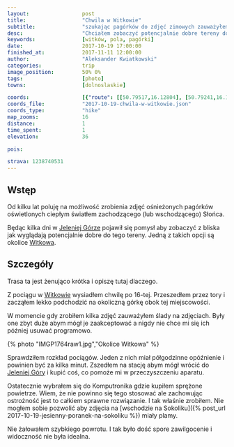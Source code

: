 ```yaml
---
layout:                 post
title:                  "Chwila w Witkowie"
subtitle:               "szukając pagórków do zdjęć zimowych zauważyłem ślady na matrycy aparatu"
desc:                   "Chciałem zobaczyć potencjalnie dobre tereny do robienia zdjęć zimowych. Wycieczka okazała się bardzo krótka z powodu brudu na matrycy aparatu i musiałem szybko wrócić do Jeleniej Góry."
keywords:               [witków, pola, pagórki]
date:                   2017-10-19 17:00:00
finished_at:            2017-11-11 12:00:00
author:                 "Aleksander Kwiatkowski"
categories:             trip
image_position:         50% 0%
tags:                   [photo]
towns:                  [dolnoslaskie]

coords:                 [{"route": [[50.79517,16.12804], [50.79241,16.12418]], "type": "hike"}]
coords_file:            "2017-10-19-chwila-w-witkowie.json"
coords_type:            "hike"
map_zooms:              16
distance:               1
time_spent:             1
elevation:              36

pois:

strava: 1238740531
---
```


[wiki-jelenia-gora]: https://pl.wikipedia.org/wiki/Jelenia_G%C3%B3ra
[wiki-witkow]: https://pl.wikipedia.org/wiki/Witk%C3%B3w_(powiat_wa%C5%82brzyski)


Wstęp
-----

Od kilku lat poluję na możliwość zrobienia zdjęć ośnieżonych pagórków
oświetlonych ciepłym światłem zachodzącego (lub wschodzącego) Słońca.

Będąc kilka dni w [Jeleniej Górze][wiki-jelenia-gora] pojawił się pomysł
aby zobaczyć z bliska jak wyglądają potencjalnie dobre do tego tereny.
Jedną z takich opcji są okolice [Witkowa][wiki-witkow].

Szczegóły
---------

Trasa ta jest żenująco krótka i opiszę tutaj dlaczego.

Z pociągu w [Witkowie][wiki-witkow] wysiadłem chwilę po 16-tej. Przeszedłem
przez tory i zacząłem lekko podchodzić na okoliczną górkę obok tej miejscowości.

W momencie gdy zrobiłem kilka zdjęć zauważyłem ślady na zdjęciach.
Były one zbyt duże abym mógł je zaakceptować a nigdy nie chce mi się ich
później usuwać programowo.

{% photo "IMGP1764raw1.jpg","Okolice Witkowa" %}

Sprawdziłem rozkład pociągów. Jeden z nich miał półgodzinne opóźnienie i
powinien być za kilka minut. Zszedłem na stację abym mógł wrócić
do [Jeleniej Góry][wiki-jelenia-gora] i kupić coś, co pomoże mi
w przeczyszczeniu aparatu.

Ostatecznie wybrałem się do Komputronika gdzie kupiłem sprężone powietrze.
Wiem, że nie powinno się tego stosować ale zachowując ostrożność jest to całkiem
sprawne rozwiązanie. I tak właśnie zrobiłem. Nie mogłem sobie pozwolić
aby zdjęcia na
[wschodzie na Sokoliku]({% post_url 2017-10-19-jesienny-poranek-na-sokoliku %})
miały plamy.

Nie żałowałem szybkiego powrotu. I tak było dość spore zawilgocenie i
widoczność nie była idealna.
